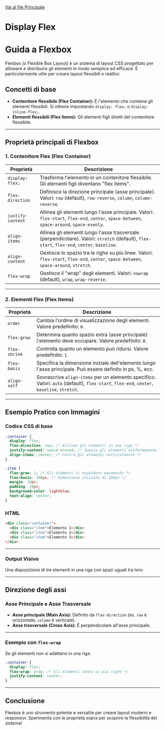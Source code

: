 [Vai al file Principale ](Readme.md)

# **Display Flex**

# **Guida a Flexbox**

Flexbox (o Flexible Box Layout) è un sistema di layout CSS progettato per allineare e distribuire gli elementi in modo semplice ed efficace. È particolarmente utile per creare layout flessibili e reattivi.

## **Concetti di base**

- **Contenitore flessibile (Flex Container):** È l'elemento che contiene gli elementi flessibili. Si ottiene impostando `display: flex;` o `display: inline-flex;`.
- **Elementi flessibili (Flex Items):** Gli elementi figli diretti del contenitore flessibile.

---

## **Proprietà principali di Flexbox**

### **1. Contenitore Flex (Flex Container)**

| **Proprietà**     | **Descrizione**                                                                                                                              |
| ----------------- | -------------------------------------------------------------------------------------------------------------------------------------------- |
| `display: flex;`  | Trasforma l'elemento in un contenitore flessibile. Gli elementi figli diventano "flex items".                                                |
| `flex-direction`  | Definisce la direzione principale (asse principale). Valori: `row` (default), `row-reverse`, `column`, `column-reverse`.                     |
| `justify-content` | Allinea gli elementi lungo l'asse principale. Valori: `flex-start`, `flex-end`, `center`, `space-between`, `space-around`, `space-evenly`.   |
| `align-items`     | Allinea gli elementi lungo l'asse trasversale (perpendicolare). Valori: `stretch` (default), `flex-start`, `flex-end`, `center`, `baseline`. |
| `align-content`   | Gestisce lo spazio tra le righe su più linee. Valori: `flex-start`, `flex-end`, `center`, `space-between`, `space-around`, `stretch`.        |
| `flex-wrap`       | Gestisce il "wrap" degli elementi. Valori: `nowrap` (default), `wrap`, `wrap-reverse`.                                                       |

---

### **2. Elementi Flex (Flex Items)**

| **Proprietà** | **Descrizione**                                                                                                                           |
| ------------- | ----------------------------------------------------------------------------------------------------------------------------------------- |
| `order`       | Cambia l'ordine di visualizzazione degli elementi. Valore predefinito: `0`.                                                               |
| `flex-grow`   | Determina quanto spazio extra (asse principale) l'elemento deve occupare. Valore predefinito: `0`.                                        |
| `flex-shrink` | Controlla quanto un elemento può ridursi. Valore predefinito: `1`.                                                                        |
| `flex-basis`  | Specifica la dimensione iniziale dell'elemento lungo l'asse principale. Può essere definito in px, %, ecc.                                |
| `align-self`  | Sovrascrive `align-items` per un elemento specifico. Valori: `auto` (default), `flex-start`, `flex-end`, `center`, `baseline`, `stretch`. |

---

## **Esempio Pratico con Immagini**

### **Codice CSS di base**

```css
.container {
  display: flex;
  flex-direction: row; /* Allinea gli elementi in una riga */
  justify-content: space-around; /* Spazia gli elementi uniformemente */
  align-items: center; /* Centra gli elementi verticalmente */
}

.item {
  flex-grow: 1; /* Gli elementi si espandono equamente */
  flex-basis: 100px; /* Dimensione iniziale di 100px */
  margin: 10px;
  padding: 20px;
  background-color: lightblue;
  text-align: center;
}
```

### **HTML**

```html
<div class="container">
  <div class="item">Elemento 1</div>
  <div class="item">Elemento 2</div>
  <div class="item">Elemento 3</div>
</div>
```

---

### **Output Visivo**

Una disposizione di tre elementi in una riga con spazi uguali tra loro:


---

## **Direzione degli assi**

### **Asse Principale e Asse Trasversale**

- **Asse principale (Main Axis):** Definito da `flex-direction` (es. `row` è orizzontale, `column` è verticale).
- **Asse trasversale (Cross Axis):** È perpendicolare all'asse principale.

---

### **Esempio con `flex-wrap`**

Se gli elementi non si adattano in una riga:

```css
.container {
  display: flex;
  flex-wrap: wrap; /* Gli elementi vanno su più righe */
  justify-content: center;
}
```

---

## **Conclusione**

Flexbox è uno strumento potente e versatile per creare layout moderni e responsivi. Sperimenta con le proprietà sopra per scoprire la flessibilità del sistema!
